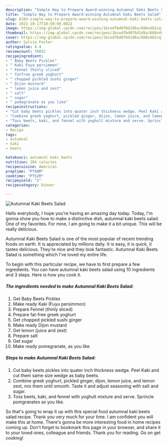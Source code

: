 ```yaml
---
description: "Simple Way to Prepare Award-winning Autumnal Kaki Beets Salad"
title: "Simple Way to Prepare Award-winning Autumnal Kaki Beets Salad"
slug: 6103-simple-way-to-prepare-award-winning-autumnal-kaki-beets-salad
date: 2021-10-17T10:50:09.002Z
image: https://img-global.cpcdn.com/recipes/1bcedfbd0f8d1d8a/680x482cq70/autumnal-kaki-beets-salad-recipe-main-photo.jpg
thumbnail: https://img-global.cpcdn.com/recipes/1bcedfbd0f8d1d8a/680x482cq70/autumnal-kaki-beets-salad-recipe-main-photo.jpg
cover: https://img-global.cpcdn.com/recipes/1bcedfbd0f8d1d8a/680x482cq70/autumnal-kaki-beets-salad-recipe-main-photo.jpg
author: Sylvia Foster
ratingvalue: 4.4
reviewcount: 39852
recipeingredient:
- " Baby Beets Pickles"
- " Kaki Fuyu persimmon"
- " Fennel thinly sliced"
- " fatfree greek yoghurt"
- " chopped pickled sushi ginger"
- " Dijon mustard"
- " lemon juice and zest"
- " salt"
- " sugar"
- " pomegranate as you like"
recipeinstructions:
- "Cut baby beets pickles into quater inch thickness wedge. Peel Kaki and cut them same size wedge as baby beets."
- "Combine greek yoghurt, pickled ginger, dijon, lemon juice, and lemon zest, mix them until smooth. Taste it and adjust seasoning with salt and sugar."
- "Toss beets, kaki, and fennel with yoghult mixture and serve. Sprincle pomgranates as you like."
categories:
- Recipe
tags:
- autumnal
- kaki
- beets

katakunci: autumnal kaki beets 
nutrition: 264 calories
recipecuisine: American
preptime: "PT40M"
cooktime: "PT52M"
recipeyield: "2"
recipecategory: Dinner

---
```



![Autumnal Kaki Beets Salad](https://img-global.cpcdn.com/recipes/1bcedfbd0f8d1d8a/680x482cq70/autumnal-kaki-beets-salad-recipe-main-photo.jpg)

Hello everybody, I hope you're having an amazing day today. Today, I'm gonna show you how to make a distinctive dish, autumnal kaki beets salad. One of my favorites. For mine, I am going to make it a bit unique. This will be really delicious.



Autumnal Kaki Beets Salad is one of the most popular of recent trending foods on earth. It is appreciated by millions daily. It is easy, it is quick, it tastes delicious. They're nice and they look fantastic. Autumnal Kaki Beets Salad is something which I've loved my entire life.


To begin with this particular recipe, we have to first prepare a few ingredients. You can have autumnal kaki beets salad using 10 ingredients and 3 steps. Here is how you cook it.

<!--inarticleads1-->

##### The ingredients needed to make Autumnal Kaki Beets Salad:

1. Get  Baby Beets Pickles
1. Make ready  Kaki (Fuyu persimmon)
1. Prepare  Fennel (thinly sliced)
1. Prepare  fat-free greek yoghurt
1. Get  chopped pickled sushi ginger
1. Make ready  Dijon mustard
1. Get  lemon (juice and zest)
1. Prepare  salt
1. Get  sugar
1. Make ready  pomegranate, as you like




<!--inarticleads2-->

##### Steps to make Autumnal Kaki Beets Salad:

1. Cut baby beets pickles into quater inch thickness wedge. Peel Kaki and cut them same size wedge as baby beets.
1. Combine greek yoghurt, pickled ginger, dijon, lemon juice, and lemon zest, mix them until smooth. Taste it and adjust seasoning with salt and sugar.
1. Toss beets, kaki, and fennel with yoghult mixture and serve. Sprincle pomgranates as you like.




So that's going to wrap it up with this special food autumnal kaki beets salad recipe. Thank you very much for your time. I am confident you will make this at home. There's gonna be more interesting food in home recipes coming up. Don't forget to bookmark this page in your browser, and share it to your loved ones, colleague and friends. Thank you for reading. Go on get cooking!
